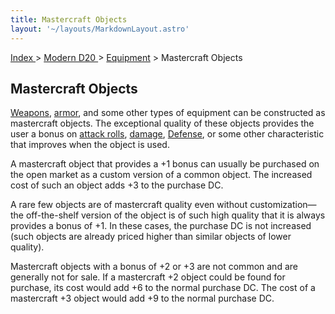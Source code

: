 ```yaml
---
title: Mastercraft Objects
layout: '~/layouts/MarkdownLayout.astro'
---
```


[ Index ](/) > [ Modern D20 ](/modern.d20.srd) > [Equipment](/modern.d20.srd/equipment) > Mastercraft Objects

## Mastercraft Objects

[Weapons](/modern.d20.srd/equipment/equipment.weapons),
[armor](/modern.d20.srd/equipment/armor.general), and some other types of
equipment can be constructed as mastercraft objects. The exceptional quality
of these objects provides the user a bonus on [attack rolls](/modern.d20.srd/combat/attack.roll),
[damage](/modern.d20.srd/combat/damage),
[Defense](/modern.d20.srd/combat/defense), or some other characteristic that
improves when the object is used.

A mastercraft object that provides a +1 bonus can usually be purchased on the
open market as a custom version of a common object. The increased cost of such
an object adds +3 to the purchase DC.

A rare few objects are of mastercraft quality even without customization—the
off-the-shelf version of the object is of such high quality that it is always
provides a bonus of +1. In these cases, the purchase DC is not increased (such
objects are already priced higher than similar objects of lower quality).

Mastercraft objects with a bonus of +2 or +3 are not common and are generally
not for sale. If a mastercraft +2 object could be found for purchase, its cost
would add +6 to the normal purchase DC. The cost of a mastercraft +3 object
would add +9 to the normal purchase DC.

